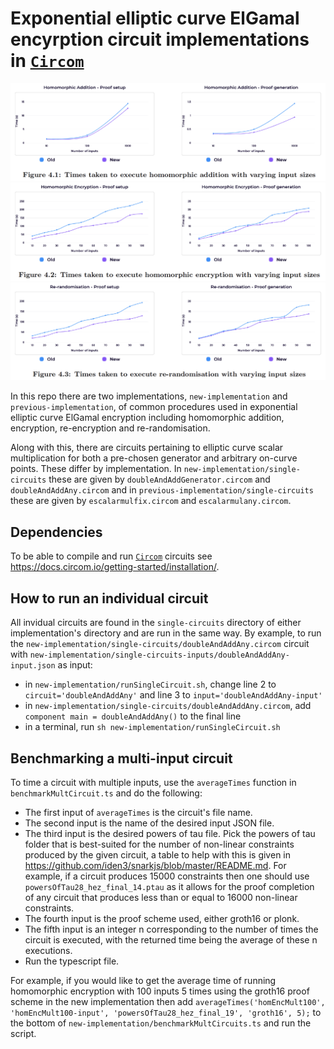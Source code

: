 # Exponential elliptic curve ElGamal encyrption circuit implementations in [`Circom`](https://github.com/iden3/circom)

![Circuit diagram](figures/hom_add.png)
![Circuit diagram](figures/hom_enc.png)
![Circuit diagram](figures/re-rand.png)

In this repo there are two implementations, `new-implementation` and `previous-implementation`, of common procedures used in exponential elliptic curve ElGamal encryption including homomorphic addition, encryption, re-encryption and re-randomisation.

Along with this, there are circuits pertaining to elliptic curve scalar multiplication for both a pre-chosen generator and arbitrary on-curve points. These differ by implementation. In `new-implementation/single-circuits` these are given by `doubleAndAddGenerator.circom` and `doubleAndAddAny.circom` and in `previous-implementation/single-circuits` these are given by `escalarmulfix.circom` and `escalarmulany.circom`.

## Dependencies  

To be able to compile and run [`Circom`](https://github.com/iden3/circom) circuits see https://docs.circom.io/getting-started/installation/.

## How to run an individual circuit

All invidual circuits are found in the `single-circuits` directory of either implementation's directory and are run in the same way. By example, to run the `new-implementation/single-circuits/doubleAndAddAny.circom` circuit with `new-implementation/single-circuits-inputs/doubleAndAddAny-input.json` as input:
- in `new-implementation/runSingleCircuit.sh`, change line 2 to `circuit='doubleAndAddAny'` and line 3 to `input='doubleAndAddAny-input'`
- in `new-implementation/single-circuits/doubleAndAddAny.circom`, add `component main = doubleAndAddAny()` to the final line
- in a terminal, run `sh new-implementation/runSingleCircuit.sh`

## Benchmarking a multi-input circuit

To time a circuit with multiple inputs, use the `averageTimes` function in `benchmarkMultCircuit.ts` and do the following:
- The first input of `averageTimes` is the circuit's file name.
- The second input is the name of the desired input JSON file.
- The third input is the desired powers of tau file. Pick the powers of tau folder that is best-suited for the number of non-linear constraints produced by the given circuit, a table to help with this is given in https://github.com/iden3/snarkjs/blob/master/README.md. For example, if a circuit produces 15000 constraints then one should use `powersOfTau28_hez_final_14.ptau` as it allows for the proof completion of any circuit that produces less than or equal to 16000 non-linear constraints.
- The fourth input is the proof scheme used, either groth16 or plonk.
-  The fifth input is an integer n corresponding to the number of times the circuit is executed, with the returned time being the average of these n executions.
- Run the typescript file.

For example, if you would like to get the average time of running homomorphic encryption with 100 inputs 5 times using the groth16 proof scheme in the new implementation then add `averageTimes('homEncMult100', 'homEncMult100-input', 'powersOfTau28_hez_final_19', 'groth16', 5);` to the bottom of `new-implementation/benchmarkMultCircuits.ts` and run the script.